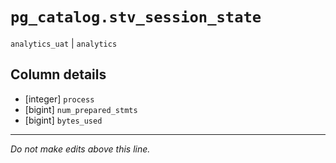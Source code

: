 # `pg_catalog.stv_session_state`
`analytics_uat` | `analytics`

## Column details
* [integer]   `process`
* [bigint]    `num_prepared_stmts`
* [bigint]    `bytes_used`

-------------------------------------------------------------------------------
*Do not make edits above this line.*
